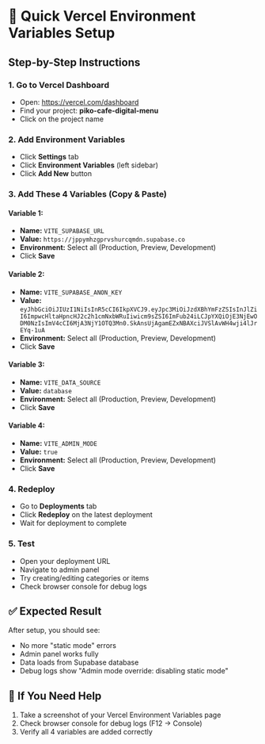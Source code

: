 # 🚀 Quick Vercel Environment Variables Setup

## Step-by-Step Instructions

### 1. Go to Vercel Dashboard

- Open: https://vercel.com/dashboard
- Find your project: **piko-cafe-digital-menu**
- Click on the project name

### 2. Add Environment Variables

- Click **Settings** tab
- Click **Environment Variables** (left sidebar)
- Click **Add New** button

### 3. Add These 4 Variables (Copy & Paste)

#### Variable 1:

- **Name:** `VITE_SUPABASE_URL`
- **Value:** `https://jppymhzgprvshurcqmdn.supabase.co`
- **Environment:** Select all (Production, Preview, Development)
- Click **Save**

#### Variable 2:

- **Name:** `VITE_SUPABASE_ANON_KEY`
- **Value:** `eyJhbGciOiJIUzI1NiIsInR5cCI6IkpXVCJ9.eyJpc3MiOiJzdXBhYmFzZSIsInJlZiI6ImpwcHltaHpncHJ2c2h1cmNxbWRuIiwicm9sZSI6ImFub24iLCJpYXQiOjE3NjEwODM0NzIsImV4cCI6MjA3NjY1OTQ3Mn0.SkAnsUjAgamEZxNBAXciJVSlAvWH4wji4lJrEYq-1uA`
- **Environment:** Select all (Production, Preview, Development)
- Click **Save**

#### Variable 3:

- **Name:** `VITE_DATA_SOURCE`
- **Value:** `database`
- **Environment:** Select all (Production, Preview, Development)
- Click **Save**

#### Variable 4:

- **Name:** `VITE_ADMIN_MODE`
- **Value:** `true`
- **Environment:** Select all (Production, Preview, Development)
- Click **Save**

### 4. Redeploy

- Go to **Deployments** tab
- Click **Redeploy** on the latest deployment
- Wait for deployment to complete

### 5. Test

- Open your deployment URL
- Navigate to admin panel
- Try creating/editing categories or items
- Check browser console for debug logs

## ✅ Expected Result

After setup, you should see:

- No more "static mode" errors
- Admin panel works fully
- Data loads from Supabase database
- Debug logs show "Admin mode override: disabling static mode"

## 🔧 If You Need Help

1. Take a screenshot of your Vercel Environment Variables page
2. Check browser console for debug logs (F12 → Console)
3. Verify all 4 variables are added correctly
